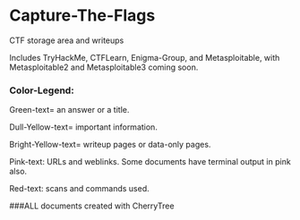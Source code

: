 # Capture-The-Flags
CTF storage area and writeups

Includes TryHackMe, CTFLearn, Enigma-Group, and Metasploitable, with Metasploitable2 and Metasploitable3 coming soon.

### Color-Legend:
  Green-text= an answer or a title.
  
  Dull-Yellow-text= important information.
  
  Bright-Yellow-text= writeup pages or data-only pages.
  
  Pink-text: URLs and weblinks. Some documents have terminal output in pink also.
  
  Red-text: scans and commands used.
  

###ALL documents created with CherryTree
